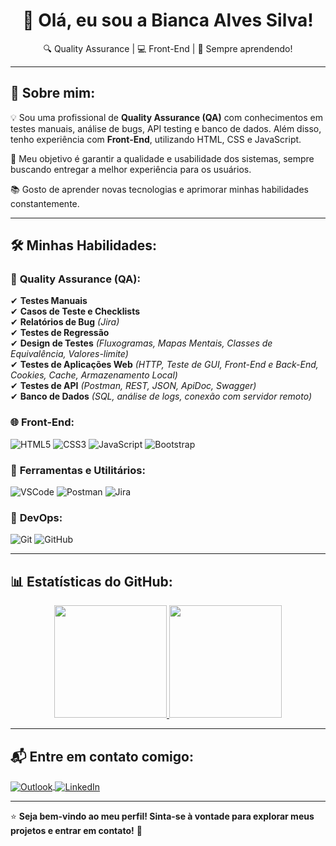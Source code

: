 <h1 align="center">👋 Olá, eu sou a Bianca Alves Silva!</h1>

<p align="center">
  🔍 Quality Assurance | 💻 Front-End | 🚀 Sempre aprendendo!
</p>

---

## 📌 Sobre mim:

💡 Sou uma profissional de **Quality Assurance (QA)** com conhecimentos em testes manuais, análise de bugs, API testing e banco de dados. Além disso, tenho experiência com **Front-End**, utilizando HTML, CSS e JavaScript.  

🎯 Meu objetivo é garantir a qualidade e usabilidade dos sistemas, sempre buscando entregar a melhor experiência para os usuários.  

📚 Gosto de aprender novas tecnologias e aprimorar minhas habilidades constantemente.  

---

## 🛠️ Minhas Habilidades:

### 🧪 **Quality Assurance (QA):**
✔ **Testes Manuais**  
✔ **Casos de Teste e Checklists**  
✔ **Relatórios de Bug** *(Jira)*  
✔ **Testes de Regressão**  
✔ **Design de Testes** *(Fluxogramas, Mapas Mentais, Classes de Equivalência, Valores-limite)*  
✔ **Testes de Aplicações Web** *(HTTP, Teste de GUI, Front-End e Back-End, Cookies, Cache, Armazenamento Local)*  
✔ **Testes de API** *(Postman, REST, JSON, ApiDoc, Swagger)*  
✔ **Banco de Dados** *(SQL, análise de logs, conexão com servidor remoto)*  

### 🌐 **Front-End:**
![HTML5](https://img.shields.io/badge/-HTML5-E34F26?style=flat&logo=html5&logoColor=white)
![CSS3](https://img.shields.io/badge/-CSS3-1572B6?style=flat&logo=css3)
![JavaScript](https://img.shields.io/badge/-JavaScript-EDD222?style=flat&logo=javascript&logoColor=white)
![Bootstrap](https://img.shields.io/badge/-Bootstrap-69419A?style=flat&logo=bootstrap&logoColor=white)

### 🔧 **Ferramentas e Utilitários:**
![VSCode](https://img.shields.io/badge/-VSCode-007ACC?style=flat&logo=visual-studio-code&logoColor=white)
![Postman](https://img.shields.io/badge/-Postman-FF6C37?style=flat&logo=postman&logoColor=white)
![Jira](https://img.shields.io/badge/-Jira-0052CC?style=flat&logo=jira&logoColor=white)

### 🚀 **DevOps:**
![Git](https://img.shields.io/badge/-Git-F05032?style=flat&logo=git&logoColor=white)
![GitHub](https://img.shields.io/badge/-Github-181717?style=flat&logo=github&logoColor=white)

---

## 📊 Estatísticas do GitHub:

<div align="center">
  <a href="https://github.com/biancaalves27">
    <img height="180em" src="https://github-readme-stats.vercel.app/api?username=biancaalves27&show_icons=true&theme=calm&include_all_commits=true&count_private=true"/>
    <img height="180em" src="https://github-readme-stats.vercel.app/api/top-langs/?username=biancaalves27&layout=compact&langs_count=7&theme=calm"/>
  </a>
</div>

---

## 📬 Entre em contato comigo:

<a target="_blank" href="mailto:bianca.alves27@live.com">
  <img align="center" alt="Outlook" src="https://img.shields.io/badge/Outlook-0078D4?style=for-the-badge&logo=microsoft-outlook&logoColor=white" />
</a>
<a target="_blank" href="https://www.linkedin.com/in/bianca-alves-silva-qa/">
  <img align="center" alt="LinkedIn" src="https://img.shields.io/badge/LinkedIn-0077B5?style=for-the-badge&logo=linkedin&logoColor=white" />
</a>

---

⭐ **Seja bem-vindo ao meu perfil! Sinta-se à vontade para explorar meus projetos e entrar em contato!** 🚀

